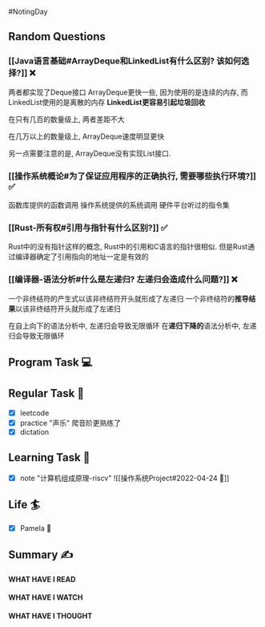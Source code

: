#NotingDay 
## Random Questions
### [[Java语言基础#ArrayDeque和LinkedList有什么区别? 该如何选择?]] ❌
两者都实现了Deque接口
ArrayDeque更快一些, 因为使用的是连续的内存, 而LinkedList使用的是离散的内存
**LinkedList更容易引起垃圾回收**

在只有几百的数量级上, 两者差距不大

在几万以上的数量级上, ArrayDeque速度明显更快

另一点需要注意的是, ArrayDeque没有实现List接口.

### [[操作系统概论#为了保证应用程序的正确执行, 需要哪些执行环境?]] ✅
函数库提供的函数调用
操作系统提供的系统调用
硬件平台听过的指令集

### [[Rust-所有权#引用与指针有什么区别?]] ✅
Rust中的没有指针这样的概念, Rust中的引用和C语言的指针很相似.
但是Rust通过编译器确定了引用指向的地址一定是有效的

### [[编译器-语法分析#什么是左递归? 左递归会造成什么问题?]] ❌
一个非终结符的产生式以该非终结符开头就形成了左递归
一个非终结符的**推导结果**以该非终结符开头就形成了左递归

在自上向下的语法分析中, 左递归会导致无限循环
在**递归下降的**语法分析中, 左递归会导致无限循环



## Program Task  💻

## Regular Task  🤡
- [x] leetcode
- [x] practice "声乐" 爬音阶更熟练了
- [x] dictation

## Learning Task 🎯
- [x] note "计算机组成原理-riscv"
	![[操作系统Project#2022-04-24 📅]]

## Life 🏄
- [x] Pamela 💃
## Summary ✍
####  WHAT HAVE I READ

#### WHAT HAVE I WATCH

#### WHAT HAVE I THOUGHT
